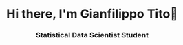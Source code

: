 <h1 align="center">Hi there, I'm Gianfilippo Tito🖖</h1>
<h3 align="center">Statistical Data Scientist Student </h3>
<!---
<img src="https://media4.giphy.com/media/v1.Y2lkPTc5MGI3NjExOHQ3bGppZTlpczJlcDYyYnZ5amdjZG1xbGxrNnA4emFjc3hpaWZwNiZlcD12MV9pbnRlcm5hbF9naWZfYnlfaWQmY3Q9Zw/aNqEFrYVnsS52/giphy.webp" />
* 🌍 I'm based in Perugia, Italy
🕵️ Explore my WebSite at: [Home](https://gianfilippotito.site/)


<!---
Titolise/Titolise is a ✨ special ✨ repository because its `README.md` (this file) appears on your GitHub profile.
You can click the Preview link to take a look at your changes.
--->
